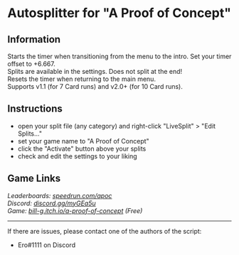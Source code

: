 # Autosplitter for "A Proof of Concept"
## Information
Starts the timer when transitioning from the menu to the intro. Set your timer offset to +6.667.  
Splits are available in the settings. Does not split at the end!  
Resets the timer when returning to the main menu.  
Supports v1.1 (for 7 Card runs) and v2.0+ (for 10 Card runs).

## Instructions
* open your split file (any category) and right-click "LiveSplit" > "Edit Splits..."
* set your game name to "A Proof of Concept"
* click the "Activate" button above your splits
* check and edit the settings to your liking

## Game Links
*Leaderboards: [speedrun.com/apoc](https://speedrun.com/apoc)*  
*Discord: [discord.gg/myGEa5u](https://discord.gg/myGEa5u)*  
*Game: [bill-g.itch.io/a-proof-of-concept](https://bill-g.itch.io/a-proof-of-concept) (Free)*

---
If there are issues, please contact one of the authors of the script:  
* Ero#1111 on Discord